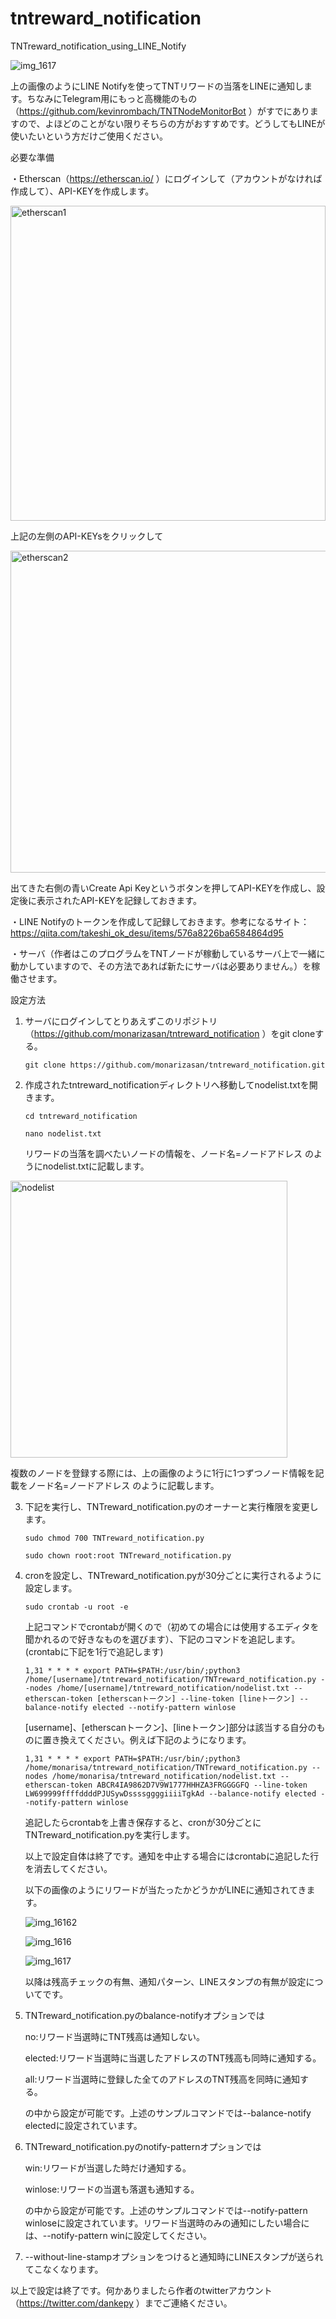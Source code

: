 # tntreward_notification
TNTreward_notification_using_LINE_Notify

![img_1617](https://user-images.githubusercontent.com/32188449/33521399-653bf124-d814-11e7-97d4-342e1174c26c.jpg)

上の画像のようにLINE Notifyを使ってTNTリワードの当落をLINEに通知します。ちなみにTelegram用にもっと高機能のもの（https://github.com/kevinrombach/TNTNodeMonitorBot ）がすでにありますので、よほどのことがない限りそちらの方がおすすめです。どうしてもLINEが使いたいという方だけご使用ください。

必要な準備

・Etherscan（https://etherscan.io/ ）にログインして（アカウントがなければ作成して）、API-KEYを作成します。

<img width="504" alt="etherscan1" src="https://user-images.githubusercontent.com/32188449/33521257-94a713a2-d810-11e7-9209-80c296906e60.png">

   上記の左側のAPI-KEYsをクリックして

<img width="515" alt="etherscan2" src="https://user-images.githubusercontent.com/32188449/33521265-bab08ccc-d810-11e7-9716-53775d864587.png">

   出てきた右側の青いCreate Api Keyというボタンを押してAPI-KEYを作成し、設定後に表示されたAPI-KEYを記録しておきます。

・LINE Notifyのトークンを作成して記録しておきます。参考になるサイト：https://qiita.com/takeshi_ok_desu/items/576a8226ba6584864d95

・サーバ（作者はこのプログラムをTNTノードが稼動しているサーバ上で一緒に動かしていますので、その方法であれば新たにサーバは必要ありません。）を稼働させます。

設定方法

1. サーバにログインしてとりあえずこのリポジトリ（https://github.com/monarizasan/tntreward_notification ）をgit cloneする。

    `git clone https://github.com/monarizasan/tntreward_notification.git`
    
2. 作成されたtntreward_notificationディレクトリへ移動してnodelist.txtを開きます。

    `cd tntreward_notification`
    
    `nano nodelist.txt`
    
   リワードの当落を調べたいノードの情報を、ノード名=ノードアドレス のようにnodelist.txtに記載します。
   
<img width="443" alt="nodelist" src="https://user-images.githubusercontent.com/32188449/33521285-700fef40-d811-11e7-8dd6-5b555383d50f.png">
   
   複数のノードを登録する際には、上の画像のように1行に1つずつノード情報を記載をノード名=ノードアドレス のように記載します。

3. 下記を実行し、TNTreward_notification.pyのオーナーと実行権限を変更します。

    `sudo chmod 700 TNTreward_notification.py`
    
    `sudo chown root:root TNTreward_notification.py`
    
4. cronを設定し、TNTreward_notification.pyが30分ごとに実行されるように設定します。

    `sudo crontab -u root -e`
    
   上記コマンドでcrontabが開くので（初めての場合には使用するエディタを聞かれるので好きなものを選びます）、下記のコマンドを追記します。(crontabに下記を1行で追記します)
   
    `1,31 * * * * export PATH=$PATH:/usr/bin/;python3 /home/[username]/tntreward_notification/TNTreward_notification.py --nodes /home/[username]/tntreward_notification/nodelist.txt --etherscan-token [etherscanトークン] --line-token [lineトークン] --balance-notify elected --notify-pattern winlose`
    
   [username]、[etherscanトークン]、[lineトークン]部分は該当する自分のものに置き換えてください。例えば下記のようになります。
   
   `1,31 * * * * export PATH=$PATH:/usr/bin/;python3 /home/monarisa/tntreward_notification/TNTreward_notification.py --nodes /home/monarisa/tntreward_notification/nodelist.txt --etherscan-token ABCR4IA9862D7V9W1777HHHZA3FRGGGGFQ --line-token LW699999ffffddddPJUSywDssssggggiiiiTgkAd --balance-notify elected --notify-pattern winlose`
   
   追記したらcrontabを上書き保存すると、cronが30分ごとにTNTreward_notification.pyを実行します。
   
   以上で設定自体は終了です。通知を中止する場合にはcrontabに追記した行を消去してください。
   
   以下の画像のようにリワードが当たったかどうかがLINEに通知されてきます。
   
   ![img_16162](https://user-images.githubusercontent.com/32188449/33521392-3c84c5f8-d814-11e7-9524-6f71e1e9b388.jpg)
   
   ![img_1616](https://user-images.githubusercontent.com/32188449/33521395-5fbc8934-d814-11e7-8be8-fead1553dcf8.jpg)

   ![img_1617](https://user-images.githubusercontent.com/32188449/33521399-653bf124-d814-11e7-97d4-342e1174c26c.jpg)

   以降は残高チェックの有無、通知パターン、LINEスタンプの有無が設定についてです。
   
5. TNTreward_notification.pyのbalance-notifyオプションでは

    no:リワード当選時にTNT残高は通知しない。
   
    elected:リワード当選時に当選したアドレスのTNT残高も同時に通知する。
   
    all:リワード当選時に登録した全てのアドレスのTNT残高を同時に通知する。
   
   の中から設定が可能です。上述のサンプルコマンドでは--balance-notify electedに設定されています。
   
6. TNTreward_notification.pyのnotify-patternオプションでは

    win:リワードが当選した時だけ通知する。
    
    winlose:リワードの当選も落選も通知する。
    
   の中から設定が可能です。上述のサンプルコマンドでは--notify-pattern winloseに設定されています。リワード当選時のみの通知にしたい場合には、--notify-pattern winに設定してください。
   
9. --without-line-stampオプションをつけると通知時にLINEスタンプが送られてこなくなります。

 
   
以上で設定は終了です。何かありましたら作者のtwitterアカウント（https://twitter.com/dankepy ）までご連絡ください。
